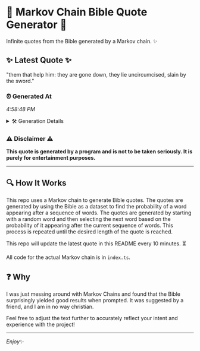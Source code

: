 # 📖 Markov Chain Bible Quote Generator 📖

Infinite quotes from the Bible generated by a Markov chain. ✨

## ✨ Latest Quote ✨
"them that help him: they are gone down, they lie uncircumcised, slain by the sword."

### ⏰ Generated At
*4:58:48 PM*

<details>
    <summary>🛠️ Generation Details</summary>
    <p>
        <strong>🌱 Seed:</strong> them<br>
        <strong>🔄 Iterations:</strong> 14<br>
        <strong>📜 Context History:</strong><br>[ them ]: that<br>[ them, that ]: help<br>[ them, that, help ]: him:<br>[ them, that, help, him: ]: they<br>[ them, that, help, him:, they ]: are<br>[ them, that, help, him:, they, are ]: gone<br>[ that, help, him:, they, are, gone ]: down,<br>[ help, him:, they, are, gone, down, ]: they<br>[ him:, they, are, gone, down,, they ]: lie<br>[ they, are, gone, down,, they, lie ]: uncircumcised,<br>[ are, gone, down,, they, lie, uncircumcised, ]: slain<br>[ gone, down,, they, lie, uncircumcised,, slain ]: by<br>[ down,, they, lie, uncircumcised,, slain, by ]: the<br>[ they, lie, uncircumcised,, slain, by, the ]: sword.<br>
    </p>
</details>

### ⚠️ Disclaimer ⚠️
**This quote is generated by a program and is not to be taken seriously. It is purely for entertainment purposes.**

---

## 🔍 How It Works

This repo uses a Markov chain to generate Bible quotes. The quotes are generated by using the Bible as a dataset to find the probability of a word appearing after a sequence of words. The quotes are generated by starting with a random word and then selecting the next word based on the probability of it appearing after the current sequence of words. This process is repeated until the desired length of the quote is reached.

This repo will update the latest quote in this README every 10 minutes. ⏳

All code for the actual Markov chain is in `index.ts`.

## ❓ Why

I was just messing around with Markov Chains and found that the Bible surprisingly yielded good results when prompted. 
It was suggested by a friend, and I am in no way christian.

Feel free to adjust the text further to accurately reflect your intent and experience with the project!

---

*Enjoy*✨
